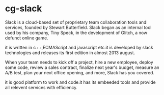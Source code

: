 # cg-slack

Slack is a cloud-based set of proprietary team collaboration tools and services, founded by Stewart Butterfield. Slack began as an internal tool used by his company, Tiny Speck, in the development of Glitch, a now defunct online game.

it is written in c++,ECMAScript and javascript etc.it is developed by slack technologies and releases its first edition in almost 2013 august.

When your team needs to kick off a project, hire a new employee, deploy some code, review a sales contract, finalize next year's budget, measure an A/B test, plan your next office opening, and more, Slack has you covered.

it is good platform to work and code.it has its embeeded tools and provide all relevent services with efficiency.
